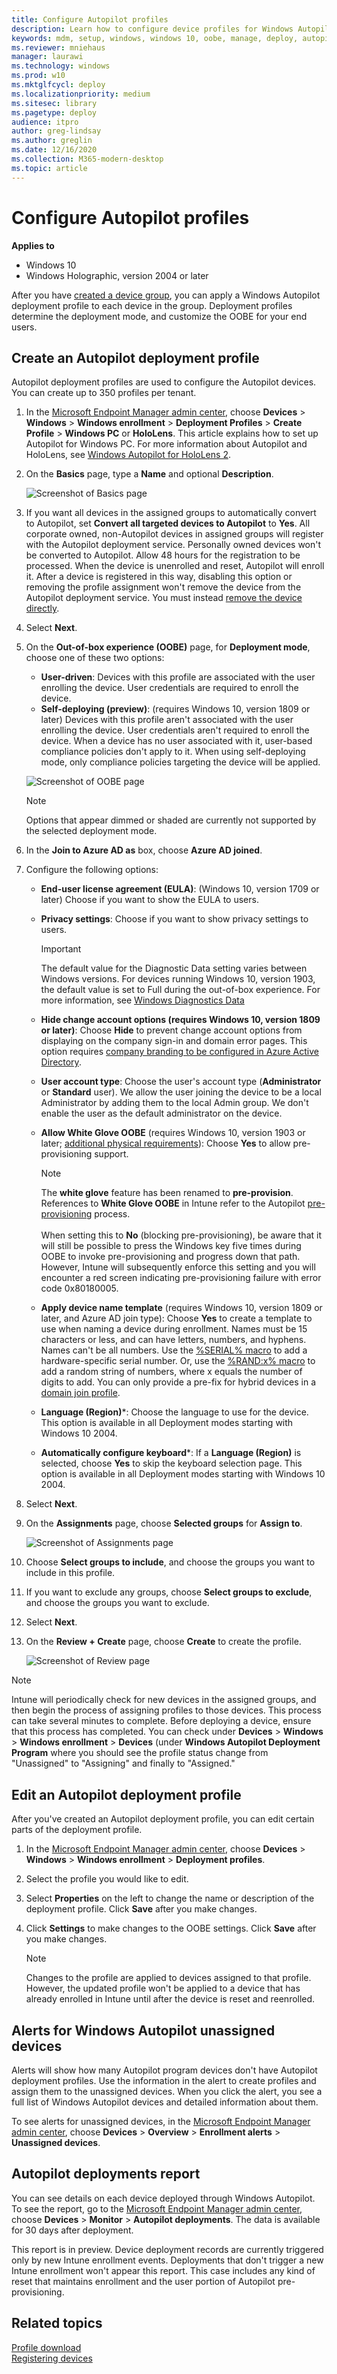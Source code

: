 ```yaml
---
title: Configure Autopilot profiles
description: Learn how to configure device profiles for Windows Autopilot deployment.
keywords: mdm, setup, windows, windows 10, oobe, manage, deploy, autopilot, ztd, zero-touch, partner, msfb, intune
ms.reviewer: mniehaus
manager: laurawi
ms.technology: windows
ms.prod: w10
ms.mktglfcycl: deploy
ms.localizationpriority: medium
ms.sitesec: library
ms.pagetype: deploy
audience: itpro
author: greg-lindsay
ms.author: greglin
ms.date: 12/16/2020
ms.collection: M365-modern-desktop
ms.topic: article
---
```



# Configure Autopilot profiles

**Applies to**

- Windows 10
- Windows Holographic, version 2004 or later

After you have [created a device group](enrollment-autopilot.md), you can apply a Windows Autopilot deployment profile to each device in the group.  Deployment profiles determine the deployment mode, and customize the OOBE for your end users.

## Create an Autopilot deployment profile

Autopilot deployment profiles are used to configure the Autopilot devices. You can create up to 350 profiles per tenant.
1. In the [Microsoft Endpoint Manager admin center](https://go.microsoft.com/fwlink/?linkid=2109431), choose **Devices** > **Windows** > **Windows enrollment** > **Deployment Profiles** > **Create Profile** > **Windows PC** or **HoloLens**. This article explains how to set up Autopilot for Windows PC. For more information about Autopilot and HoloLens, see [Windows Autopilot for HoloLens 2](/hololens/hololens2-autopilot).
2. On the **Basics** page, type a **Name** and optional **Description**.

    ![Screenshot of Basics page](images/create-profile-basics.png)

3. If you want all devices in the assigned groups to automatically convert to Autopilot, set **Convert all targeted devices to Autopilot** to **Yes**. All corporate owned, non-Autopilot devices in assigned groups will register with the Autopilot deployment service. Personally owned devices won't be converted to Autopilot. Allow 48 hours for the registration to be processed. When the device is unenrolled and reset, Autopilot will enroll it. After a device is registered in this way, disabling this option or removing the profile assignment won't remove the device from the Autopilot deployment service. You must instead [remove the device directly](add-devices.md#delete-autopilot-devices).
4. Select **Next**.
5. On the **Out-of-box experience (OOBE)** page, for **Deployment mode**, choose one of these two options:
    - **User-driven**: Devices with this profile are associated with the user enrolling the device. User credentials are required to enroll the device.
    - **Self-deploying (preview)**: (requires Windows 10, version 1809 or later) Devices with this profile aren't associated with the user enrolling the device. User credentials aren't required to enroll the device. When a device has no user associated with it, user-based compliance policies don't apply to it. When using self-deploying mode, only compliance policies targeting the device will be applied.

    ![Screenshot of OOBE page](images/create-profile-out-of-box.png)

    > [!NOTE]
    > Options that appear dimmed or shaded are currently not supported by the selected deployment mode.

6. In the **Join to Azure AD as** box, choose **Azure AD joined**.
7. Configure the following options:
    - **End-user license agreement (EULA)**: (Windows 10, version 1709 or later) Choose if you want to show the EULA to users.
    - **Privacy settings**: Choose if you want to show privacy settings to users.
      > [!IMPORTANT]
      > The default value for the Diagnostic Data setting varies between Windows versions. For devices running Windows 10, version 1903, the default value is set to Full during the out-of-box experience. For more information, see [Windows Diagnostics Data](/windows/privacy/windows-diagnostic-data) <br>
 
    - **Hide change account options (requires Windows 10, version 1809 or later)**: Choose **Hide** to prevent change account options from displaying on the company sign-in and domain error pages. This option requires [company branding to be configured in Azure Active Directory](/azure/active-directory/fundamentals/customize-branding).
    - **User account type**: Choose the user's account type (**Administrator** or **Standard** user). We allow the user joining the device to be a local Administrator by adding them to the local Admin group. We don't enable the user as the default administrator on the device.
    - **Allow White Glove OOBE** (requires Windows 10, version 1903 or later; [additional physical requirements](pre-provision.md#prerequisites)): Choose **Yes** to allow pre-provisioning support.
      > [!NOTE]
      > The **white glove** feature has been renamed to **pre-provision**. References to **White Glove OOBE** in Intune refer to the Autopilot [pre-provisioning](pre-provision.md) process. <br><br>When setting this to **No** (blocking pre-provisioning), be aware that it will still be possible to press the Windows key five times during OOBE to invoke pre-provisioning and progress down that path. However, Intune will subsequently enforce this setting and you will encounter a red screen indicating pre-provisioning failure with error code 0x80180005.

    - **Apply device name template** (requires Windows 10, version 1809 or later, and Azure AD join type): Choose **Yes** to create a template to use when naming a device during enrollment. Names must be 15 characters or less, and can have letters, numbers, and hyphens. Names can't be all numbers. Use the [%SERIAL% macro](/windows/client-management/mdm/accounts-csp) to add a hardware-specific serial number. Or, use the [%RAND:x% macro](/windows/client-management/mdm/accounts-csp) to add a random string of numbers, where x equals the number of digits to add. You can only provide a pre-fix for hybrid devices in a [domain join profile](./windows-autopilot-hybrid.md#create-and-assign-a-domain-join-profile). 
    - **Language (Region)**\*: Choose the language to use for the device. This option is available in all Deployment modes starting with Windows 10 2004.
    - **Automatically configure keyboard**\*: If a **Language (Region)** is selected, choose **Yes** to skip the keyboard selection page. This option is available in all Deployment modes starting with Windows 10 2004.
8. Select **Next**.
9. On the **Assignments** page, choose **Selected groups** for **Assign to**.

    ![Screenshot of Assignments page](images/create-profile-assignments.png)

10. Choose **Select groups to include**, and choose the groups you want to include in this profile.
11. If you want to exclude any groups, choose **Select groups to exclude**, and choose the groups you want to exclude.
12. Select **Next**.
13. On the **Review + Create** page, choose **Create** to create the profile.

    ![Screenshot of Review page](images/create-profile-review.png)

> [!NOTE]
> Intune will periodically check for new devices in the assigned groups, and then begin the process of assigning profiles to those devices. This process can take several minutes to complete. Before deploying a device, ensure that this process has completed. You can check under **Devices** > **Windows** > **Windows enrollment** > **Devices** (under **Windows Autopilot Deployment Program** where you should see the profile status change from "Unassigned" to "Assigning" and finally to "Assigned."

## Edit an Autopilot deployment profile

After you've created an Autopilot deployment profile, you can edit certain parts of the deployment profile. 

1. In the [Microsoft Endpoint Manager admin center](https://go.microsoft.com/fwlink/?linkid=2109431), choose **Devices** > **Windows** > **Windows enrollment** > **Deployment profiles**.
2. Select the profile you would like to edit.
3. Select **Properties** on the left to change the name or description of the deployment profile. Click **Save** after you make changes.
5. Click **Settings** to make changes to the OOBE settings. Click **Save** after you make changes.

    > [!NOTE]
    > Changes to the profile are applied to devices assigned to that profile. However, the updated profile won't be applied to a device that has already enrolled in Intune until after the device is reset and reenrolled.

## Alerts for Windows Autopilot unassigned devices <!-- 163236 --> 

Alerts will show how many Autopilot program devices don't have Autopilot deployment profiles. Use the information in the alert to create profiles and assign them to the unassigned devices. When you click the alert, you see a full list of Windows Autopilot devices and detailed information about them.

To see alerts for unassigned devices, in the [Microsoft Endpoint Manager admin center](https://go.microsoft.com/fwlink/?linkid=2109431), choose **Devices** > **Overview** > **Enrollment alerts** > **Unassigned devices**. 

## Autopilot deployments report

You can see details on each device deployed through Windows Autopilot.
To see the report, go to the [Microsoft Endpoint Manager admin center](https://go.microsoft.com/fwlink/?linkid=2109431), choose **Devices** > **Monitor** > **Autopilot deployments**.
The data is available for 30 days after deployment.

This report is in preview. Device deployment records are currently triggered only by new Intune enrollment events. Deployments that don't trigger a new Intune enrollment won't appear this report. This case includes any kind of reset that maintains enrollment and the user portion of Autopilot pre-provisioning.

## Related topics

[Profile download](troubleshooting.md#profile-download)<br>
[Registering devices](add-devices.md)
